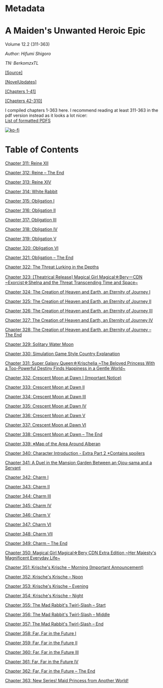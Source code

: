 # Metadata

# A Maiden's Unwanted Heroic Epic  
  
Volume 12.2 (311-363)

_Author:_   _Hifumi Shigoro_

_TN: BerkomzxTL_

[\[Source\]](https://ncode.syosetu.com/n1184em/)

[\[NovelUpdates\]](https://www.novelupdates.com/series/a-maidens-unwanted-heroic-epic/)

[\[Chapters 1-41\]](https://hecatescorner.wordpress.com/a-maidens-unwanted-heroic-epic/)

[\[Chapters 42-310\]](https://inoveltranslation.com/novels/a8509c16-0da1-4401-a852-14d3995077a9)

I compiled chapters 1-363 here. I recommend reading at least 311-363 in the pdf version instead as it looks a lot nicer:  
[List of formatted PDFS](../README.md)

[![ko-fi](https://ko-fi.com/img/githubbutton_sm.svg)](https://ko-fi.com/I2I117SQUE)



# Table of Contents

[Chapter 311: Reine XII](./chapters/Section0001.md)

[Chapter 312: Reine – The End](./chapters/Section0002.md)

[Chapter 313: Reine XIV](./chapters/Section0003.md)

[Chapter 314: White Rabbit](./chapters/Section0004.md)

[Chapter 315: Obligation I](./chapters/Section0005.md)

[Chapter 316: Obligation II](./chapters/Section0006.md)

[Chapter 317: Obligation III](./chapters/Section0007.md)

[Chapter 318: Obligation IV](./chapters/Section0008.md)

[Chapter 319: Obligation V](./chapters/Section0009.md)

[Chapter 320: Obligation VI](./chapters/Section0010.md)

[Chapter 321: Obligation – The End](./chapters/Section0011.md)

[Chapter 322: The Threat Lurking in the Depths](./chapters/Section0012.md)

[Chapter 323: \[Theatrical Release\] Magical Girl Magical☆BeryーCDN \~Exorcist☆Shelna and the Threat Transcending Time and Space\~](./chapters/Section0013.md)

[Chapter 324: The Creation of Heaven and Earth, an Eternity of Journey I](./chapters/Section0014.md)

[Chapter 325: The Creation of Heaven and Earth, an Eternity of Journey II](./chapters/Section0015.md)

[Chapter 326: The Creation of Heaven and Earth, an Eternity of Journey III](./chapters/Section0016.md)

[Chapter 327: The Creation of Heaven and Earth, an Eternity of Journey IV](./chapters/Section0017.md)

[Chapter 328: The Creation of Heaven and Earth, an Eternity of Journey – The End](./chapters/Section0018.md)

[Chapter 329: Solitary Water Moon](./chapters/Section0019.md)

[Chapter 330: Simulation Game Style Country Explanation](./chapters/Section0020.md)

[Chapter 331: Super Galaxy Queen☆Krischelia \~The Beloved Princess With a Too-Powerful Destiny Finds Happiness in a Gentle World\~](./chapters/Section0021.md)

[Chapter 332: Crescent Moon at Dawn I (Important Notice)](./chapters/Section0022.md)

[Chapter 333: Crescent Moon at Dawn II](./chapters/Section0023.md)

[Chapter 334: Crescent Moon at Dawn III](./chapters/Section0024.md)

[Chapter 335: Crescent Moon at Dawn IV](./chapters/Section0025.md)

[Chapter 336: Crescent Moon at Dawn V](./chapters/Section0026.md)

[Chapter 337: Crescent Moon at Dawn VI](./chapters/Section0027.md)

[Chapter 338: Crescent Moon at Dawn – The End](./chapters/Section0028.md)

[Chapter 339: ※Map of the Area Around Alberan](./chapters/Section0029.md)

[Chapter 340: Character Introduction - Extra Part 2 \*Contains spoilers](./chapters/Section0030.md)

[Chapter 341: A Duel in the Mansion Garden Between an Ojou-sama and a Servant](./chapters/Section0031.md)

[Chapter 342: Charm I](./chapters/Section0032.md)

[Chapter 343: Charm II](./chapters/Section0033.md)

[Chapter 344: Charm III](./chapters/Section0034.md)

[Chapter 345: Charm IV](./chapters/Section0035.md)

[Chapter 346: Charm V](./chapters/Section0036.md)

[Chapter 347: Charm VI](./chapters/Section0037.md)

[Chapter 348: Charm VII](./chapters/Section0038.md)

[Chapter 349: Charm – The End](./chapters/Section0039.md)

[Chapter 350: Magical Girl Magical☆Bery CDN Extra Edition \~Her Majesty's Magnificent Everyday Life\~](./chapters/Section0040.md)

[Chapter 351: Krische's Krische – Morning (Important Announcement)](./chapters/Section0041.md)

[Chapter 352: Krische's Krische – Noon](./chapters/Section0042.md)

[Chapter 353: Krische's Krische – Evening](./chapters/Section0043.md)

[Chapter 354: Krische's Krische – Night](./chapters/Section0044.md)

[Chapter 355: The Mad Rabbit's Twirl-Slash – Start](./chapters/Section0045.md)

[Chapter 356: The Mad Rabbit's Twirl-Slash – Middle](./chapters/Section0046.md)

[Chapter 357: The Mad Rabbit's Twirl-Slash – End](./chapters/Section0047.md)

[Chapter 358: Far, Far in the Future I](./chapters/Section0048.md)

[Chapter 359: Far, Far in the Future II](./chapters/Section0049.md)

[Chapter 360: Far, Far in the Future III](./chapters/Section0050.md)

[Chapter 361: Far, Far in the Future IV](./chapters/Section0051.md)

[Chapter 362: Far, Far in the Future – The End](./chapters/Section0052.md)

[Chapter 363: New Series! Maid Princess from Another World!](./chapters/Section0053.md)
